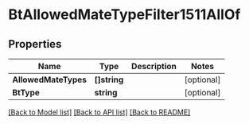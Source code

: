 # BtAllowedMateTypeFilter1511AllOf

## Properties

Name | Type | Description | Notes
------------ | ------------- | ------------- | -------------
**AllowedMateTypes** | **[]string** |  | [optional] 
**BtType** | **string** |  | [optional] 

[[Back to Model list]](../README.md#documentation-for-models) [[Back to API list]](../README.md#documentation-for-api-endpoints) [[Back to README]](../README.md)


